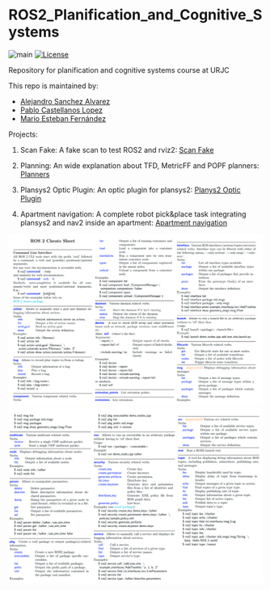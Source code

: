 # ROS2_Planification_and_Cognitive_Systems

![main](https://github.com/P4B5/ROS2_Planification_and_Cognitive_Systems/workflows/main/badge.svg)
[![License](https://img.shields.io/badge/License-Apache%202.0-blue.svg)](https://opensource.org/licenses/Apache-2.0)

Repository for planification and cognitive systems course at URJC


This repo is maintained by:

- [Alejandro Sanchez Alvarez](https://github.com/alexs2900)
- [Pablo Castellanos Lopez](https://github.com/P4B5)
- [Mario Esteban Fernández](https://github.com/marioesteban11)

Projects:

1. Scan Fake: A fake scan to test ROS2 and rviz2: [Scan Fake](https://github.com/P4B5/ROS2_Planification_and_Cognitive_Systems/tree/main/scan_fake)

2. Planning: An wide explanation about TFD, MetricFF and POPF planners: [Planners](https://github.com/P4B5/ROS2_Planification_and_Cognitive_Systems/tree/main/planning)

3. Plansys2 Optic Plugin: An optic plugin for plansys2:  [Planys2 Optic Plugin](https://github.com/P4B5/plansys2_optic_plugin)

4. Apartment navigation: A complete robot pick&place task integrating plansys2 and nav2 inside an apartment: [Apartment navigation](https://github.com/P4B5/ROS2_Planification_and_Cognitive_Systems/tree/main/apartment_actions)



![cheatsheet1](./docs/ros2_cheatsheet_1.png)
![cheatsheet2](./docs/ros2_cheatsheet_2.png)
